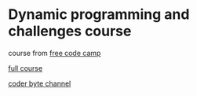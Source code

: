 # Dynamic programming and challenges course

course from [free code camp](www.freecodecamp.org)

[full course](https://www.youtube.com/watch?v=oBt53YbR9Kk)

[coder byte channel](https://www.youtube.com/channel/UCOJtQcnBnIy4LERo6vkrItg)